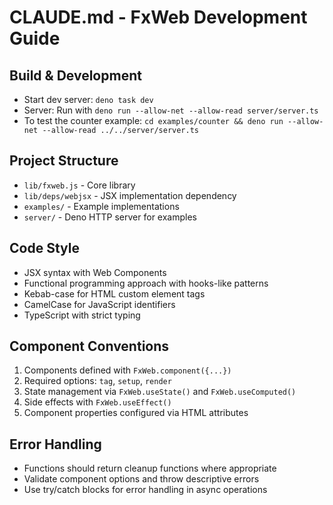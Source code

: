 # CLAUDE.md - FxWeb Development Guide

## Build & Development
- Start dev server: `deno task dev`
- Server: Run with `deno run --allow-net --allow-read server/server.ts`
- To test the counter example: `cd examples/counter && deno run --allow-net --allow-read ../../server/server.ts`

## Project Structure
- `lib/fxweb.js` - Core library
- `lib/deps/webjsx` - JSX implementation dependency
- `examples/` - Example implementations
- `server/` - Deno HTTP server for examples

## Code Style
- JSX syntax with Web Components
- Functional programming approach with hooks-like patterns
- Kebab-case for HTML custom element tags
- CamelCase for JavaScript identifiers
- TypeScript with strict typing

## Component Conventions
1. Components defined with `FxWeb.component({...})` 
2. Required options: `tag`, `setup`, `render`
3. State management via `FxWeb.useState()` and `FxWeb.useComputed()`
4. Side effects with `FxWeb.useEffect()`
5. Component properties configured via HTML attributes

## Error Handling
- Functions should return cleanup functions where appropriate
- Validate component options and throw descriptive errors
- Use try/catch blocks for error handling in async operations